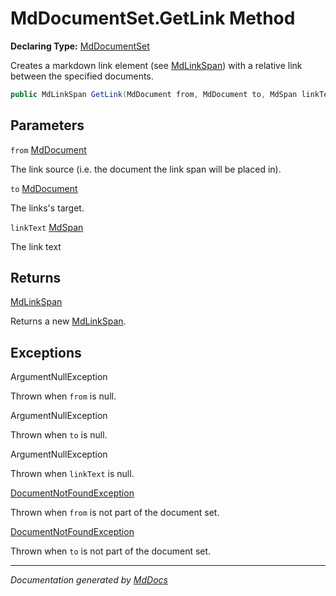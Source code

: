 # MdDocumentSet.GetLink Method

**Declaring Type:** [MdDocumentSet](../index.md)

Creates a markdown link element (see [MdLinkSpan](../../MdLinkSpan/index.md)) with a relative link between the specified documents.

```csharp
public MdLinkSpan GetLink(MdDocument from, MdDocument to, MdSpan linkText);
```

## Parameters

`from`  [MdDocument](../../MdDocument/index.md)

The link source (i.e. the document the link span will be placed in).

`to`  [MdDocument](../../MdDocument/index.md)

The links's target.

`linkText`  [MdSpan](../../MdSpan/index.md)

The link text

## Returns

[MdLinkSpan](../../MdLinkSpan/index.md)

Returns a new [MdLinkSpan](../../MdLinkSpan/index.md).

## Exceptions

ArgumentNullException

Thrown when `from` is null.

ArgumentNullException

Thrown when `to` is null.

ArgumentNullException

Thrown when `linkText` is null.

[DocumentNotFoundException](../../DocumentNotFoundException/index.md)

Thrown when `from` is not part of the document set.

[DocumentNotFoundException](../../DocumentNotFoundException/index.md)

Thrown when `to` is not part of the document set.

___

*Documentation generated by [MdDocs](https://github.com/ap0llo/mddocs)*
